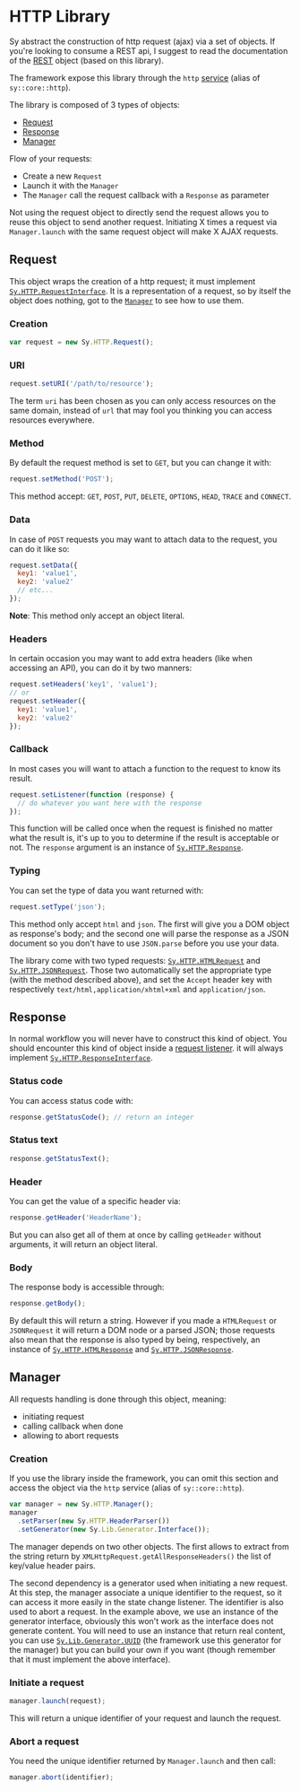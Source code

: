 # HTTP Library

Sy abstract the construction of http request (ajax) via a set of objects. If you're looking to consume a REST api, I suggest to read the documentation of the [REST](REST.md) object (based on this library).

The framework expose this library through the `http` [service](Service-container.md) (alias of `sy::core::http`).

The library is composed of 3 types of objects:

* [Request](#request)
* [Response](#response)
* [Manager](#manager)

Flow of your requests:

* Create a new `Request`
* Launch it with the `Manager`
* The `Manager` call the request callback with a `Response` as parameter

Not using the request object to directly send the request allows you to reuse this object to send another request. Initiating X times a request via `Manager.launch` with the same request object will make X AJAX requests.


## Request

This object wraps the creation of a http request; it must implement [`Sy.HTTP.RequestInterface`](../src/HTTP/RequestInterface.js). It is a representation of a request, so by itself the object does nothing, got to the [`Manager`](#manager) to see how to use them.

### Creation

```js
var request = new Sy.HTTP.Request();
```

### URI

```js
request.setURI('/path/to/resource');
```
The term `uri` has been chosen as you can only access resources on the same domain, instead of `url` that may fool you thinking you can access resources everywhere.

### Method

By default the request method is set to `GET`, but you can change it with:
```js
request.setMethod('POST');
```
This method accept: `GET`, `POST`, `PUT`, `DELETE`, `OPTIONS`, `HEAD`, `TRACE` and `CONNECT`.

### Data

In case of `POST` requests you may want to attach data to the request, you can do it like so:
```js
request.setData({
  key1: 'value1',
  key2: 'value2'
  // etc...
});
```
**Note**: This method only accept an object literal.

### Headers

In certain occasion you may want to add extra headers (like when accessing an API), you can do it by two manners:
```js
request.setHeaders('key1', 'value1');
// or
request.setHeader({
  key1: 'value1',
  key2: 'value2'
});
```

### Callback

In most cases you will want to attach a function to the request to know its result.
```js
request.setListener(function (response) {
  // do whatever you want here with the response
});
```
This function will be called once when the request is finished no matter what the result is, it's up to you to determine if the result is acceptable or not. The `response` argument is an instance of [`Sy.HTTP.Response`](../src/HTTP/Response.js).

### Typing

You can set the type of data you want returned with:
```js
request.setType('json');
```
This method only accept `html` and `json`. The first will give you a DOM object as response's body; and the second one will parse the response as a JSON document so you don't have to use `JSON.parse` before you use your data.

The library come with two typed requests: [`Sy.HTTP.HTMLRequest`](../src/HTTP/HTMLRequest.js) and [`Sy.HTTP.JSONRequest`](../src/HTTP/JSONRequest.js). Those two automatically set the appropriate type (with the method described above), and set the `Accept` header key with respectively `text/html,application/xhtml+xml` and `application/json`.


## Response

In normal workflow you will never have to construct this kind of object. You should encounter this kind of object inside a [request listener](#callback). it will always implement [`Sy.HTTP.ResponseInterface`](../src/HTTP/ResponseInterface.js).

### Status code

You can access status code with:
```js
response.getStatusCode(); // return an integer
```

### Status text

```js
response.getStatusText();
```

### Header

You can get the value of a specific header via:
```js
response.getHeader('HeaderName');
```
But you can also get all of them at once by calling `getHeader` without arguments, it will return an object literal.

### Body

The response body is accessible through:
```js
response.getBody();
```
By default this will return a string. However if you made a `HTMLRequest` or `JSONRequest` it will return a DOM node or a parsed JSON; those requests also mean that the response is also typed by being, respectively, an instance of [`Sy.HTTP.HTMLResponse`](../src/HTTP/HTMLResponse.js) and [`Sy.HTTP.JSONResponse`](../src/HTTP/JSONResponse.js).


## Manager

All requests handling is done through this object, meaning:

* initiating request
* calling callback when done
* allowing to abort requests

### Creation

If you use the library inside the framework, you can omit this section and access the object via the `http` service (alias of `sy::core::http`).

```js
var manager = new Sy.HTTP.Manager();
manager
  .setParser(new Sy.HTTP.HeaderParser())
  .setGenerator(new Sy.Lib.Generator.Interface());
```
The manager depends on two other objects. The first allows to extract from the string return by `XMLHttpRequest.getAllResponseHeaders()` the list of key/value header pairs.

The second dependency is a generator used when initiating a new request. At this step, the manager associate a unique identifier to the request, so it can access it more easily in the state change listener. The identifier is also used to abort a request.
In the example above, we use an instance of the generator interface, obviously this won't work as the interface does not generate content. You will need to use an instance that return real content, you can use [`Sy.Lib.Generator.UUID`](../src/Lib/Generator/UUID.js) (the framework use this generator for the manager) but you can build your own if you want (though remember that it must implement the above interface).

### Initiate a request

```js
manager.launch(request);
```
This will return a unique identifier of your request and launch the request.

### Abort a request

You need the unique identifier returned by `Manager.launch` and then call:
```js
manager.abort(identifier);
```